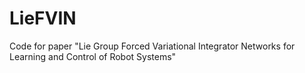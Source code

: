 # LieFVIN
Code for paper "Lie Group Forced Variational Integrator Networks for Learning and Control of Robot Systems"
